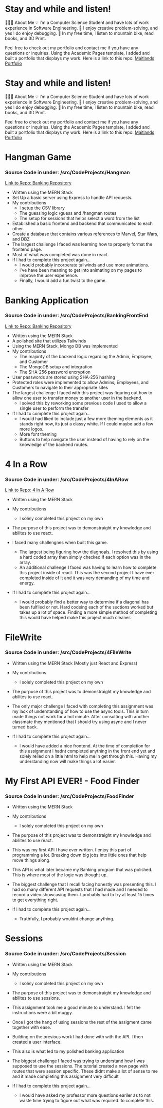 # Stay and while and listen!

👨🏻‍💻  About Me
💡  I’m a Computer Science Student and have lots of work experience in Software Engineering.
🌱  I enjoy creative problem-solving, and yes I do enjoy debugging.
🚵  In my free time, I listen to mountain bike, read books, and 3D Print.


Feel free to check out my portfolio and contact me if you have any questions or inquiries.
Using the Academic Pages template, I added and built a portfolio that displays my work. 
Here is a link to this repo: [Maitlands Portfolio](https://github.com/BoyWonder64/Maitland.academicpages.github.io)


# Stay and while and listen!

👨🏻‍💻  About Me
💡  I’m a Computer Science Student and have lots of work experience in Software Engineering.
🌱  I enjoy creative problem-solving, and yes I do enjoy debugging.
🚵  In my free time, I listen to mountain bike, read books, and 3D Print.


Feel free to check out my portfolio and contact me if you have any questions or inquiries.
Using the Academic Pages template, I added and built a portfolio that displays my work. 
Here is a link to this repo: [Maitlands Portfolio](https://github.com/BoyWonder64/Maitland.academicpages.github.io)

 # Hangman Game # 
### Source Code in under: /src/CodeProjects/Hangman
[Link to Repo: Banking Repository](https://github.com/BoyWonder64/GroupProject3750-Hangman)
- Written using the MERN Stack
- Set Up a basic server using Express to handle API requests.
- My contributions
    - I setup the CSV library
    - The guessing logic /guess and /hangman routes
    - The setup for sessions that helps select a word from the list
- Established a basic frontend and backend that communicated to each other.
- Create a database that contains various references to Marvel, Star Wars, and DBZ
- The largest challenge I faced was learning how to properly format the frontend page.
- Most of what was completed was done in react.
- If I had to complete this project again...
    - I would probably incorperate tailwinds and use more animations.
    - I've have been meaning to get into animating on my pages to improve the user experience. 
    - Finally, I would add a fun twist to the game. 



# Banking Application #
### Source Code in under: /src/CodeProjects/BankingFrontEnd
[Link to Repo: Banking Repository](https://github.com/BoyWonder64/GroupProject3750-Hangman)
- Written using the MERN Stack 
- A polished site that utilizes Tailwinds
- Using the MERN Stack, Mongo DB was implemented
- My contributions 
    - The majority of the backend logic regarding the Admin, Employee, and Customer
    - The MongoDB setup and integration
    - The SHA-256 password encryption
- User passwords are stored using SHA-256 hashing
- Protected roles were implemented to allow Admins, Employees, and Customers to navigate to their appropriate sites
- The largest challenge I faced with this project was figuring out how to allow one user to transfer money to another user in the backend.  
    - I solved this by reworking some previous code I used to allow a single user to perform the transfer
- If I had to complete this project again...
    - I would had liked to include just a few more theming elements as it stands right now, its just a classy white. If I could maybe add a few more logos.
    - More font theming
    - Buttons to help navigate the user instead of having to rely on the knowledge of the backend routes.

# 4 In a Row #
### Source Code in under: /src/CodeProjects/4InARow
[Link to Repo: 4 In A Row](https://github.com/BoyWonder64/4InARow.git)
- Written using the MERN Stack
-  My contributions 
    - I solely completed this project on my own
- The purpose of this project was to demonstraight my knowledge and abilites to use react. 

- I faced many challengnes when built this game. 
    - The largest being figuring how the diagnoals. I resolved this by using a hard coded array then simply checked if each option was in the array.
    - An additional challenge I faced was having to learn how to complete this project inside of react. This was the second project I have ever completed inside of it and it was very demanding of my time and energy. 
- If I had to complete this project again...
    - I would probably find a better way to determine if a diagonal has been fulfiled or not. Hard codeing each of the sections worked but takes up a lot of space. Finding a more simple method of completing this would have helped make this project much cleaner.

# FileWrite #
### Source Code in under: /src/CodeProjects/4FileWrite
- Written using the MERN Stack (Mostly just React and Express)
-  My contributions 
    - I solely completed this project on my own
- The purpose of this project was to demonstraight my knowledge and abilites to use react. 

- The only major challenge I faced with completing this assignment was my lack of understanding of how to use the async tools. This in turn made things not work for a hot minute. After consulting with another classmate they mentioned that I should try using async and I never turned back. 
- If I had to complete this project again...
    - I would have added a nice frontend. At the time of completion for this assignment I hadnt completed anything in the front end yet and solely relied on a little html to help me in get through this. Having my understanding now will make things a lot easier.

# My First API EVER! - Food Finder # 
### Source Code in under: /src/CodeProjects/FoodFinder
- Written using the MERN Stack
-  My contributions 
    - I solely completed this project on my own
- The purpose of this project was to demonstraight my knowledge and abilites to use react.
- This was my first API I have ever written. I enjoy this part of programming a lot. Breaking down big jobs into little ones that help move things along. 
- This API is what later became my Banking program that was polished. This is where most of the logic was thought up.  

- The biggest challenge that I recall facing honestly was presenting this. I had so many different API requests that I had made and I needed to record a video showcasing them. I probably had to try at least 15 times to get everything right. 
- If I had to complete this project again...
    - Truthfully, I probably wouldnt change anything. 

# Sessions #
### Source Code in under: /src/CodeProjects/Session
- Written using the MERN Stack
-  My contributions 
    - I solely completed this project on my own
- The purpose of this project was to demonstraight my knowledge and abilites to use sessions.
- This assignment took me a good minute to understand. I felt the instructions were a bit muggy.
- Once I got the hang of using sessions the rest of the assigment came together with ease. 
- Building on the previous work I had done with with the API. I then created a user interface. 
- This also is what led to my polished banking application  

- The biggest challenge I faced was trying to understand how I was supposed to use the sessions. The tutorial created a new page with routes that were session specific. These didnt make a lot of sense to me and it made completing this assignment very difficult 
- If I had to complete this project again...
    - I would have asked my professor more questions eariler as to not waste time trying to figure out what was required. to complete this. 
    



